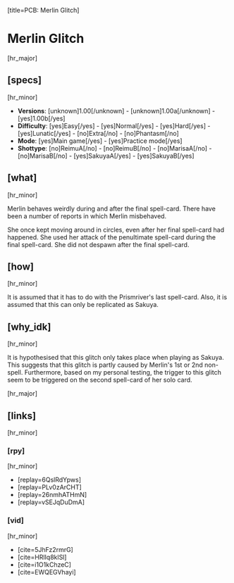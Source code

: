 [title=PCB: Merlin Glitch]  
# Merlin Glitch
  
[hr_major]  
## [specs]  
[hr_minor]

* **Versions**: [unknown]1.00[/unknown] - [unknown]1.00a[/unknown] - [yes]1.00b[/yes]
* **Difficulty**: [yes]Easy[/yes] - [yes]Normal[/yes] - [yes]Hard[/yes] - [yes]Lunatic[/yes] - [no]Extra[/no] - [no]Phantasm[/no]
* **Mode**: [yes]Main game[/yes] - [yes]Practice mode[/yes]
* **Shottype**: [no]ReimuA[/no] - [no]ReimuB[/no] - [no]MarisaA[/no] - [no]MarisaB[/no] - [yes]SakuyaA[/yes] - [yes]SakuyaB[/yes]


## [what]
[hr_minor]

Merlin behaves weirdly during and after the final spell-card. There have been a number of reports in which Merlin misbehaved.

She once kept moving around in circles, even after her final spell-card had happened.
She used her attack of the penultimate spell-card during the final spell-card.
She did not despawn after the final spell-card.


## [how]
[hr_minor]

It is assumed that it has to do with the Prismriver's last spell-card. Also, it is assumed that this can only be replicated as Sakuya.


## [why_idk]
[hr_minor]

It is hypothesised that this glitch only takes place when playing as Sakuya. This suggests that this glitch is partly caused by Merlin's 1st or 2nd non-spell.
Furthermore, based on my personal testing, the trigger to this glitch seem to be triggered on the second spell-card of her solo card.


[hr_major]
## [links]
[hr_minor]
### [rpy]
[hr_minor]

+ [replay=6QslRdYpws]
+ [replay=PLv0zArCHT]
+ [replay=26nmhATHmN]
+ [replay=vSEJqDuDmA]

### [vid]
[hr_minor]

+ [cite=5JhFz2rmrG]
+ [cite=HRlIq8klSl]
+ [cite=i1O1kChzeC]
+ [cite=EWQEGVhayi]
